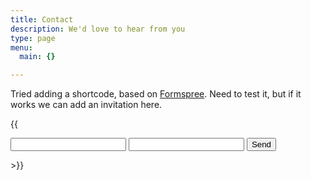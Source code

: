 ```yaml
---
title: Contact
description: We'd love to hear from you
type: page
menu:
  main: {}

---
```



Tried adding a shortcode, based on [Formspree](https://formspree.io/). Need to test it, but if it works we can add an invitation here.


{{<form action="https://formspree.io/mclaibourn@virginia.edu"
method="POST">
  <input type="text" name="name">
  <input type="email" name="_replyto">
  <input type="submit" value="Send">
</form>>}}
